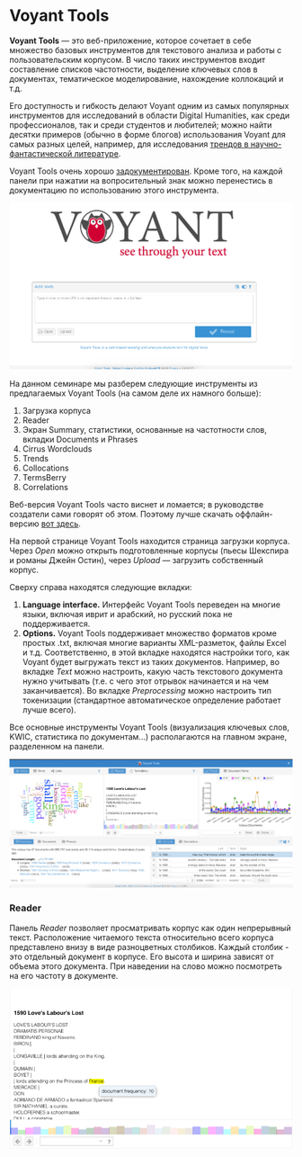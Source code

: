 # Voyant Tools

**Voyant Tools** — это веб-приложение, которое сочетает в себе множество базовых инструментов для текстового анализа и работы с пользовательским корпусом. В число таких инструментов входит составление списков частотности, выделение ключевых слов в документах, тематическое моделирование, нахождение коллокаций и т.д.

Его доступность и гибкость делают Voyant одним из самых популярных инструментов для исследований в области Digital Humanities, как среди профессионалов, так и среди студентов и любителей; можно найти десятки примеров (обычно в форме блогов) использования Voyant для самых разных целей, например, для исследования [трендов в научно-фантастической литературе](https://postapocalypticcities.wordpress.com/2013/05/02/voyanttools/).

Voyant Tools очень хорошо [задокументирован](https://voyant-tools.org/docs/#!/guide). Кроме того, на каждой панели при нажатии на вопросительный знак можно перенестись в документацию по использованию этого инструмента. 

![](/assets/image8.png)

На данном семинаре мы разберем следующие инструменты из предлагаемых Voyant Tools (на самом деле их намного больше):

1. Загрузка корпуса
2. Reader
3. Экран Summary, статистики, основанные на частотности слов, вкладки Documents и Phrases
4. Cirrus Wordclouds
5. Trends
6. Collocations
7. TermsBerry
8. Correlations


Веб-версия Voyant Tools часто виснет и ломается; в руководстве создатели сами говорят об этом. Поэтому лучше скачать оффлайн-версию [вот здесь](https://github.com/sgsinclair/VoyantServer/releases/tag/2.4.0-M7).

На первой странице Voyant Tools находится страница загрузки корпуса. Через *Open* можно открыть подготовленные корпусы (пьесы Шекспира и романы Джейн Остин), через *Upload* — загрузить собственный корпус.

Сверху справа находятся следующие вкладки:
1. **Language interface.** Интерфейс Voyant Tools переведен на многие языки, включая иврит и арабский, но русский пока не поддерживается.
2. **Options.** Voyant Tools поддерживает множество форматов кроме простых .txt, включая многие варианты XML-разметок, файлы Excel и т.д. Соответственно, в этой вкладке находятся настройки того, как Voyant будет выгружать текст из таких документов. Например, во вкладке *Text* можно настроить, какую часть текстового документа нужно учитывать (т.е. с чего этот отрывок начинается и на чем заканчивается). Во вкладке *Preprocessing* можно настроить тип токенизации (стандартное автоматическое определение работает лучше всего).

Все основные инструменты Voyant Tools (визуализация ключевых слов, KWIC, статистика по документам...) располагаются на главном экране, разделенном на панели.

![](/assets/image7.png)

### Reader 

Панель *Reader* позволяет просматривать корпус как один непрерывный текст. Расположение читаемого текста относительно всего корпуса представлено внизу в виде разноцветных столбиков. Каждый столбик - это отдельный документ в корпусе. Его высота и ширина зависят от объема этого документа. При наведении на слово можно посмотреть на его частоту в документе.


![](/assets/image1.png)

